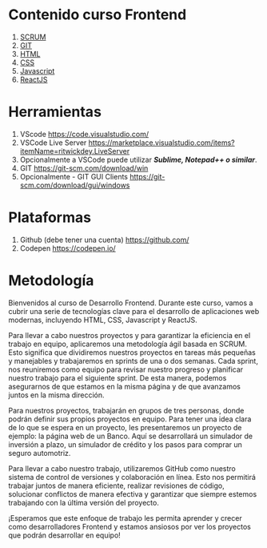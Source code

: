 # Contenido curso Frontend 

1. [SCRUM](SCRUM.md)
1. [GIT](GIT.md)
1. [HTML](HTML.md)
1. [CSS](CSS.md)
1. [Javascript](Javascript.md)
1. [ReactJS](React.md)

# Herramientas

1. VScode https://code.visualstudio.com/
1. VSCode Live Server https://marketplace.visualstudio.com/items?itemName=ritwickdey.LiveServer
1. Opcionalmente a VSCode puede utilizar ***Sublime, Notepad++ o similar***.
1. GIT https://git-scm.com/download/win 
1. Opcionalmente - GIT GUI Clients https://git-scm.com/download/gui/windows

# Plataformas 

1. Github (debe tener una cuenta) https://github.com/
1. Codepen https://codepen.io/

# Metodología 

Bienvenidos al curso de Desarrollo Frontend. Durante este curso, vamos a cubrir una serie de tecnologías clave para el desarrollo de aplicaciones web modernas, incluyendo HTML, CSS, Javascript y ReactJS.

Para llevar a cabo nuestros proyectos y para garantizar la eficiencia en el trabajo en equipo, aplicaremos una metodología ágil basada en SCRUM. Esto significa que dividiremos nuestros proyectos en tareas más pequeñas y manejables y trabajaremos en sprints de una o dos semanas. Cada sprint, nos reuniremos como equipo para revisar nuestro progreso y planificar nuestro trabajo para el siguiente sprint. De esta manera, podemos asegurarnos de que estamos en la misma página y de que avanzamos juntos en la misma dirección.

Para nuestros proyectos, trabajarán en grupos de tres personas, donde podrán definir sus propios proyectos en equipo. Para tener una idea clara de lo que se espera en un proyecto, les presentaremos un proyecto de ejemplo: la página web de un Banco. Aquí se desarrollará un simulador de inversión a plazo, un simulador de crédito y los pasos para comprar un seguro automotriz.

Para llevar a cabo nuestro trabajo, utilizaremos GitHub como nuestro sistema de control de versiones y colaboración en línea. Esto nos permitirá trabajar juntos de manera eficiente, realizar revisiones de código, solucionar conflictos de manera efectiva y garantizar que siempre estemos trabajando con la última versión del proyecto.

¡Esperamos que este enfoque de trabajo les permita aprender y crecer como desarrolladores Frontend y estamos ansiosos por ver los proyectos que podrán desarrollar en equipo!